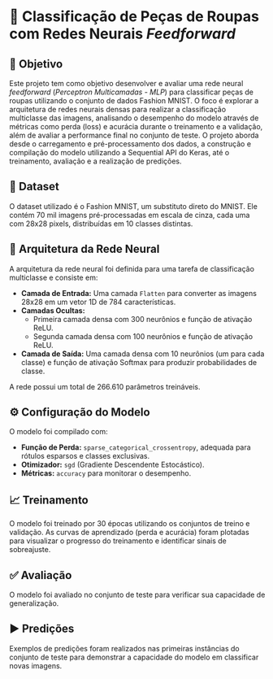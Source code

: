 # 👕 Classificação de Peças de Roupas com Redes Neurais *Feedforward*

## 🎯 Objetivo
Este projeto tem como objetivo desenvolver e avaliar uma rede neural *feedforward* (*Perceptron Multicamadas - MLP*) para classificar peças de roupas utilizando o conjunto de dados Fashion MNIST. O foco é explorar a arquitetura de redes neurais densas para realizar a classificação multiclasse das imagens, analisando o desempenho do modelo através de métricas como perda (loss) e acurácia durante o treinamento e a validação, além de avaliar a performance final no conjunto de teste. O projeto aborda desde o carregamento e pré-processamento dos dados, a construção e compilação do modelo utilizando a Sequential API do Keras, até o treinamento, avaliação e a realização de predições.

## 💾 Dataset
O dataset utilizado é o Fashion MNIST, um substituto direto do MNIST. Ele contém 70 mil imagens pré-processadas em escala de cinza, cada uma com 28x28 pixels, distribuídas em 10 classes distintas.

## 🧠 Arquitetura da Rede Neural
A arquitetura da rede neural foi definida para uma tarefa de classificação multiclasse e consiste em:

*   **Camada de Entrada:** Uma camada `Flatten` para converter as imagens 28x28 em um vetor 1D de 784 características.
*   **Camadas Ocultas:**
    *   Primeira camada densa com 300 neurônios e função de ativação ReLU.
    *   Segunda camada densa com 100 neurônios e função de ativação ReLU.
*   **Camada de Saída:** Uma camada densa com 10 neurônios (um para cada classe) e função de ativação Softmax para produzir probabilidades de classe.

A rede possui um total de 266.610 parâmetros treináveis.

## ⚙️ Configuração do Modelo
O modelo foi compilado com:
*   **Função de Perda:** `sparse_categorical_crossentropy`, adequada para rótulos esparsos e classes exclusivas.
*   **Otimizador:** `sgd` (Gradiente Descendente Estocástico).
*   **Métricas:** `accuracy` para monitorar o desempenho.

## 📈 Treinamento
O modelo foi treinado por 30 épocas utilizando os conjuntos de treino e validação. As curvas de aprendizado (perda e acurácia) foram plotadas para visualizar o progresso do treinamento e identificar sinais de sobreajuste.

## ✅ Avaliação
O modelo foi avaliado no conjunto de teste para verificar sua capacidade de generalização.

## ▶️ Predições
Exemplos de predições foram realizados nas primeiras instâncias do conjunto de teste para demonstrar a capacidade do modelo em classificar novas imagens.
